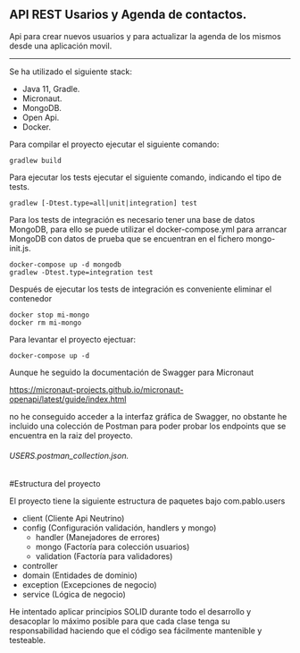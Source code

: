 ## API REST Usarios y Agenda de contactos.

Api para crear nuevos usuarios y para actualizar la agenda de los mismos desde una aplicación movil.

---

Se ha utilizado el siguiente stack:

- Java 11, Gradle.
- Micronaut.
- MongoDB.
- Open Api.  
- Docker.

Para compilar el proyecto ejecutar el siguiente comando:

```shell
gradlew build
```

Para ejecutar los tests ejecutar el siguiente comando, indicando el tipo de tests.

```shell
gradlew [-Dtest.type=all|unit|integration] test
```

Para los tests de integración es necesario tener una base de datos MongoDB, para ello
se puede utilizar el docker-compose.yml para arrancar MongoDB con datos de prueba que se
encuentran en el fichero mongo-init.js.

```shell
docker-compose up -d mongodb
gradlew -Dtest.type=integration test
```

Después de ejecutar los tests de integración es conveniente eliminar el contenedor

```shell
docker stop mi-mongo
docker rm mi-mongo
```

Para levantar el proyecto ejectuar:

```shell
docker-compose up -d
```

Aunque he seguido la documentación de Swagger para Micronaut

https://micronaut-projects.github.io/micronaut-openapi/latest/guide/index.html

no he conseguido acceder a la interfaz gráfica de Swagger, no obstante he incluido
una colección de Postman para poder probar los endpoints que se encuentra en la raiz del proyecto.

###### USERS.postman_collection.json.

#Estructura del proyecto

El proyecto tiene la siguiente estructura de paquetes bajo com.pablo.users

- client (Cliente Api Neutrino)
- config (Configuración validación, handlers y mongo)
  - handler (Manejadores de errores)
  - mongo (Factoría para colección usuarios)
  - validation (Factoría para validadores)
- controller
- domain (Entidades de dominio)
- exception (Excepciones de negocio)
- service (Lógica de negocio)

He intentado aplicar principios SOLID durante todo el desarrollo y desacoplar lo máximo posible para que cada
clase tenga su responsabilidad haciendo que el código sea fácilmente mantenible y testeable.
